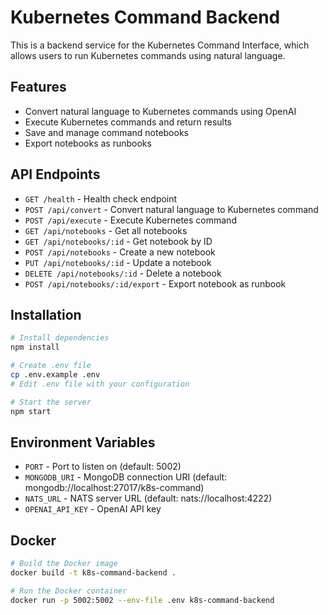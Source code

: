 # Kubernetes Command Backend

This is a backend service for the Kubernetes Command Interface, which allows users to run Kubernetes commands using natural language.

## Features

- Convert natural language to Kubernetes commands using OpenAI
- Execute Kubernetes commands and return results
- Save and manage command notebooks
- Export notebooks as runbooks

## API Endpoints

- `GET /health` - Health check endpoint
- `POST /api/convert` - Convert natural language to Kubernetes command
- `POST /api/execute` - Execute Kubernetes command
- `GET /api/notebooks` - Get all notebooks
- `GET /api/notebooks/:id` - Get notebook by ID
- `POST /api/notebooks` - Create a new notebook
- `PUT /api/notebooks/:id` - Update a notebook
- `DELETE /api/notebooks/:id` - Delete a notebook
- `POST /api/notebooks/:id/export` - Export notebook as runbook

## Installation

```bash
# Install dependencies
npm install

# Create .env file
cp .env.example .env
# Edit .env file with your configuration

# Start the server
npm start
```

## Environment Variables

- `PORT` - Port to listen on (default: 5002)
- `MONGODB_URI` - MongoDB connection URI (default: mongodb://localhost:27017/k8s-command)
- `NATS_URL` - NATS server URL (default: nats://localhost:4222)
- `OPENAI_API_KEY` - OpenAI API key

## Docker

```bash
# Build the Docker image
docker build -t k8s-command-backend .

# Run the Docker container
docker run -p 5002:5002 --env-file .env k8s-command-backend
```
